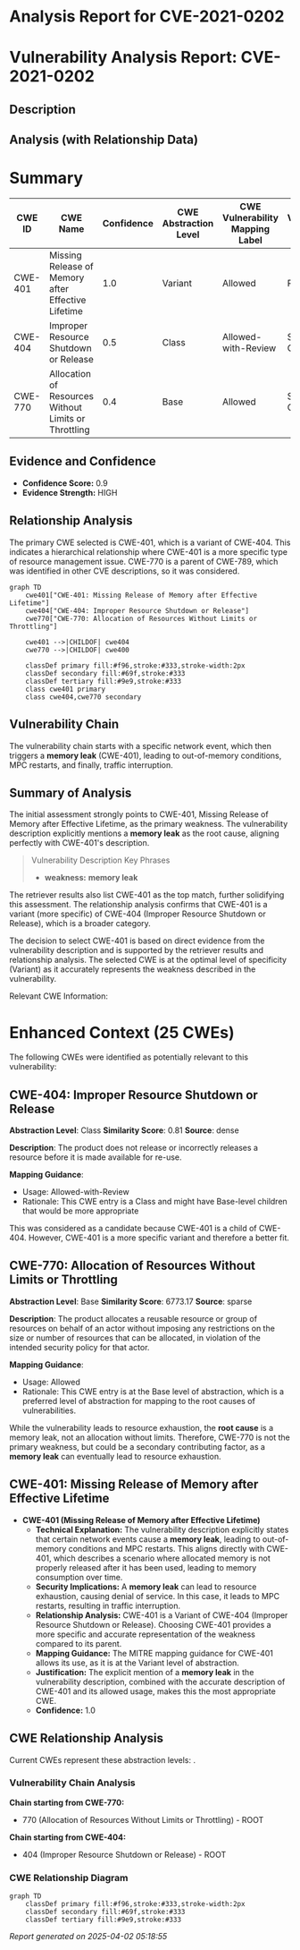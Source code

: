 # Analysis Report for CVE-2021-0202

# Vulnerability Analysis Report: CVE-2021-0202

## Description



## Analysis (with Relationship Data)

# Summary
| CWE ID | CWE Name | Confidence | CWE Abstraction Level | CWE Vulnerability Mapping Label | CWE-Vulnerability Mapping Notes |
|---|---|---|---|---|---|
| CWE-401 | Missing Release of Memory after Effective Lifetime | 1.0 | Variant | Allowed | Primary CWE |
| CWE-404 | Improper Resource Shutdown or Release | 0.5 | Class | Allowed-with-Review | Secondary Candidate |
| CWE-770 | Allocation of Resources Without Limits or Throttling | 0.4 | Base | Allowed | Secondary Candidate |

## Evidence and Confidence

*   **Confidence Score:** 0.9
*   **Evidence Strength:** HIGH

## Relationship Analysis
The primary CWE selected is CWE-401, which is a variant of CWE-404. This indicates a hierarchical relationship where CWE-401 is a more specific type of resource management issue. CWE-770 is a parent of CWE-789, which was identified in other CVE descriptions, so it was considered.

```mermaid
graph TD
    cwe401["CWE-401: Missing Release of Memory after Effective Lifetime"]
    cwe404["CWE-404: Improper Resource Shutdown or Release"]
    cwe770["CWE-770: Allocation of Resources Without Limits or Throttling"]
    
    cwe401 -->|CHILDOF| cwe404
    cwe770 -->|CHILDOF| cwe400
    
    classDef primary fill:#f96,stroke:#333,stroke-width:2px
    classDef secondary fill:#69f,stroke:#333
    classDef tertiary fill:#9e9,stroke:#333
    class cwe401 primary
    class cwe404,cwe770 secondary
```

## Vulnerability Chain
The vulnerability chain starts with a specific network event, which then triggers a **memory leak** (CWE-401), leading to out-of-memory conditions, MPC restarts, and finally, traffic interruption.

## Summary of Analysis
The initial assessment strongly points to CWE-401, Missing Release of Memory after Effective Lifetime, as the primary weakness. The vulnerability description explicitly mentions a **memory leak** as the root cause, aligning perfectly with CWE-401's description.

> Vulnerability Description Key Phrases
> - **weakness:** **memory leak**

The retriever results also list CWE-401 as the top match, further solidifying this assessment. The relationship analysis confirms that CWE-401 is a variant (more specific) of CWE-404 (Improper Resource Shutdown or Release), which is a broader category.

The decision to select CWE-401 is based on direct evidence from the vulnerability description and is supported by the retriever results and relationship analysis. The selected CWE is at the optimal level of specificity (Variant) as it accurately represents the weakness described in the vulnerability.

Relevant CWE Information:

# Enhanced Context (25 CWEs)
The following CWEs were identified as potentially relevant to this vulnerability:

## CWE-404: Improper Resource Shutdown or Release
**Abstraction Level**: Class
**Similarity Score**: 0.81
**Source**: dense

**Description**:
The product does not release or incorrectly releases a resource before it is made available for re-use.

**Mapping Guidance**:
- Usage: Allowed-with-Review
- Rationale: This CWE entry is a Class and might have Base-level children that would be more appropriate

This was considered as a candidate because CWE-401 is a child of CWE-404. However, CWE-401 is a more specific variant and therefore a better fit.

## CWE-770: Allocation of Resources Without Limits or Throttling
**Abstraction Level**: Base
**Similarity Score**: 6773.17
**Source**: sparse

**Description**:
The product allocates a reusable resource or group of resources on behalf of an actor without imposing any restrictions on the size or number of resources that can be allocated, in violation of the intended security policy for that actor.

**Mapping Guidance**:
- Usage: Allowed
- Rationale: This CWE entry is at the Base level of abstraction, which is a preferred level of abstraction for mapping to the root causes of vulnerabilities.

While the vulnerability leads to resource exhaustion, the **root cause** is a memory leak, not an allocation without limits. Therefore, CWE-770 is not the primary weakness, but could be a secondary contributing factor, as a **memory leak** can eventually lead to resource exhaustion.

## CWE-401: Missing Release of Memory after Effective Lifetime
*   **CWE-401 (Missing Release of Memory after Effective Lifetime)**
    *   **Technical Explanation:** The vulnerability description explicitly states that certain network events cause a **memory leak**, leading to out-of-memory conditions and MPC restarts. This aligns directly with CWE-401, which describes a scenario where allocated memory is not properly released after it has been used, leading to memory consumption over time.
    *   **Security Implications:** A **memory leak** can lead to resource exhaustion, causing denial of service. In this case, it leads to MPC restarts, resulting in traffic interruption.
    *   **Relationship Analysis:** CWE-401 is a Variant of CWE-404 (Improper Resource Shutdown or Release). Choosing CWE-401 provides a more specific and accurate representation of the weakness compared to its parent.
    *   **Mapping Guidance:** The MITRE mapping guidance for CWE-401 allows its use, as it is at the Variant level of abstraction.
    *   **Justification:** The explicit mention of a **memory leak** in the vulnerability description, combined with the accurate description of CWE-401 and its allowed usage, makes this the most appropriate CWE.
    *   **Confidence:** 1.0


## CWE Relationship Analysis

Current CWEs represent these abstraction levels: .


### Vulnerability Chain Analysis

**Chain starting from CWE-770:**
- 770 (Allocation of Resources Without Limits or Throttling) - ROOT


**Chain starting from CWE-404:**
- 404 (Improper Resource Shutdown or Release) - ROOT



### CWE Relationship Diagram

```mermaid
graph TD
    classDef primary fill:#f96,stroke:#333,stroke-width:2px
    classDef secondary fill:#69f,stroke:#333
    classDef tertiary fill:#9e9,stroke:#333
```



*Report generated on 2025-04-02 05:18:55*
